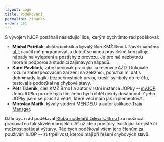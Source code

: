 ```yaml
---
layout: page
title: Poděkování
permalink: /thanks
order: 101
---
```


S vývojem hJOP pomáhali následující lidé, kterým bych tímto rád poděkoval:

 * **Michal Petrilak**, elektrotechnik a bývalý člen KMŽ Brno I. Navrhl schéma
   [uLI](/uLI-master), naučil mě programovat, a doteď se mnou pravidelně
   konzultuje nápady na vylepšení a postřehy z provozu. Je pro mě nezbytnou
   morální podporou a studnicí zajímavých nápadů.
 * **Karel Pavlíček**, zabezpečovák pracující na releovce AŽD. Dokonale rozumí
   zabezpečovacím zařízení na železnici, pomáhal mi dát si dohromady logiku
   bezpečnostních prvků, kreslil symboly do reliéfu, testoval a podotýkal
   na chybové stavy.
 * **Petr Trávník**, člen KMŽ Brno I a autor vlastní instance JOPky --
   [myJOP](http://jopka.cz/). Jeho JOPka pro mě byla tím, čeho bych chtěl někdy
   dosáhnout. Z jeho JOPky jsem se poučil a věděl, které věci mám jak implementovat.
 * **Miroslav Mařík**, bývalý student MENDELU a autor aplikace
   [Train Manager](/TrainManager).

Dále bych rád poděkoval [Klubu modelářů železnic Brno I](http://kmz-brno.cz/)
za možnost pracovat na tak skvělém projektu. Ať už jde o prostory, existující
kolejiště či možnost pořádat výstavy. Rád bych poděkoval všem jeho členům za
používání hJOP -- za trpělivost, kterou mají při řešení chybových stavů.

